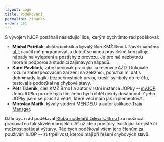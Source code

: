 ```yaml
---
layout: page
title: Poděkování
permalink: /thanks
order: 101
---
```


S vývojem hJOP pomáhali následující lidé, kterým bych tímto rád poděkoval:

 * **Michal Petrilak**, elektrotechnik a bývalý člen KMŽ Brno I. Navrhl schéma
   [uLI](/uLI-master), naučil mě programovat, a doteď se mnou pravidelně
   konzultuje nápady na vylepšení a postřehy z provozu. Je pro mě nezbytnou
   morální podporou a studnicí zajímavých nápadů.
 * **Karel Pavlíček**, zabezpečovák pracující na releovce AŽD. Dokonale rozumí
   zabezpečovacím zařízení na železnici, pomáhal mi dát si dohromady logiku
   bezpečnostních prvků, kreslil symboly do reliéfu, testoval a podotýkal
   na chybové stavy.
 * **Petr Trávník**, člen KMŽ Brno I a autor vlastní instance JOPky --
   [myJOP](http://jopka.cz/). Jeho JOPka pro mě byla tím, čeho bych chtěl někdy
   dosáhnout. Z jeho JOPky jsem se poučil a věděl, které věci mám jak implementovat.
 * **Miroslav Mařík**, bývalý student MENDELU a autor aplikace
   [Train Manager](/TrainManager).

Dále bych rád poděkoval [Klubu modelářů železnic Brno I](http://kmz-brno.cz/)
za možnost pracovat na tak skvělém projektu. Ať už jde o prostory, existující
kolejiště či možnost pořádat výstavy. Rád bych poděkoval všem jeho členům za
používání hJOP -- za trpělivost, kterou mají při řešení chybových stavů.

